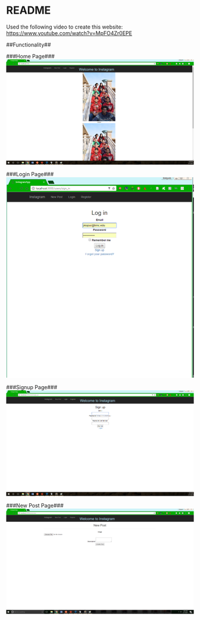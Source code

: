 # README

Used the following video to create this website: https://www.youtube.com/watch?v=MpFO4Zr0EPE


##Functionality##

###Home Page###
![home](https://github.com/hmc-cs-pkapur/instagram_app/blob/master/Screenshots/home.png)

###Login Page###
![home](https://github.com/hmc-cs-pkapur/instagram_app/blob/master/Screenshots/Login.png)

###Signup Page###
![home](https://github.com/hmc-cs-pkapur/instagram_app/blob/master/Screenshots/signup.png)

###New Post Page###
![home](https://github.com/hmc-cs-pkapur/instagram_app/blob/master/Screenshots/newpost.png)
